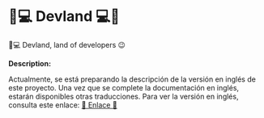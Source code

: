 # 🌴💻 Devland 💻🌴

🌴💻 Devland, land of developers 😉

**Description:**

Actualmente, se está preparando la descripción de la versión en inglés de este proyecto. Una vez que se complete la documentación en inglés, estarán disponibles otras traducciones. Para ver la versión en inglés, consulta este enlace: [🔗 Enlace 🔗](../English/ReadMe.md)
